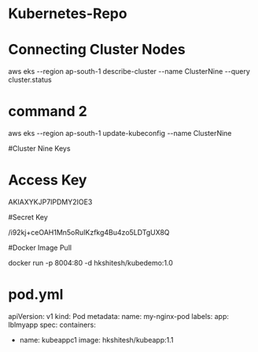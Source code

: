# Kubernetes-Repo

# Connecting Cluster Nodes

aws eks --region ap-south-1 describe-cluster --name ClusterNine --query cluster.status

# command 2
aws eks --region ap-south-1 update-kubeconfig --name ClusterNine

#Cluster Nine Keys

# Access Key
AKIAXYKJP7IPDMY2IOE3

#Secret Key

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


#Docker Image Pull

docker run -p 8004:80 -d hkshitesh/kubedemo:1.0


# pod.yml
apiVersion: v1
kind: Pod
metadata:
  name: my-nginx-pod
  labels:
    app: lblmyapp
spec:
  containers:
  - name: kubeappc1
    image: hkshitesh/kubeapp:1.1
